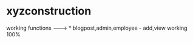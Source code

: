 # xyzconstruction

working functions
              --->
                * blogpost,admin,employee - add,view working 100%

